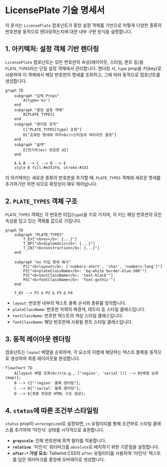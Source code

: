 # LicensePlate 기술 명세서

이 문서는 `LicensePlate` 컴포넌트가 중앙 설정 객체를 기반으로 어떻게 다양한 종류의 번호판을 동적으로 렌더링하는지에 대한 내부 구현 방식을 설명합니다.

## 1. 아키텍처: 설정 객체 기반 렌더링

`LicensePlate` 컴포넌트는 모든 번호판의 속성(레이아웃, 스타일, 폰트 등)을 `PLATE_TYPES`라는 단일 설정 객체에서 관리합니다. 렌더링 시, `type` prop을 키(key)로 사용하여 이 객체에서 해당 번호판의 명세를 조회하고, 그에 따라 동적으로 컴포넌트를 생성합니다.

```mermaid
graph TD
    subgraph "입력 Props"
        A[type='ev']
    end
    subgraph "중앙 설정 객체"
        B[PLATE_TYPES]
    end
    subgraph "렌더링 로직"
        C["PLATE_TYPES[type] 조회"]
        D["조회된 명세에 따라<br/>스타일과 레이아웃 결정"]
    end
    subgraph "출력"
        E[전기차(ev) 번호판 UI]
    end

    A & B --> C --> D --> E
    style B fill:#e3f2fd, stroke:#333
```

이 아키텍처는 새로운 종류의 번호판을 추가할 때, `PLATE_TYPES` 객체에 새로운 명세를 추가하기만 하면 되므로 확장성이 매우 뛰어납니다.

## 2. `PLATE_TYPES` 객체 구조

`PLATE_TYPES` 객체는 각 번호판 타입(`type`)을 키로 가지며, 각 키는 해당 번호판의 모든 속성을 담고 있는 객체를 값으로 가집니다.

```mermaid
graph TD
    subgraph "PLATE_TYPES"
        T_EV["<b>ev</b>: {...}"]
        T_DP["<b>diplomatic</b>: {...}"]
        T_CN["<b>construction</b>: {...}"]
    end

    subgraph "ev 타입 명세 예시"
        P1["<b>layout</b>: ['numbers-short', 'char', 'numbers-long']"]
        P2["<b>plateClassName</b>: 'bg-white border-blue-500'"]
        P3["<b>textClassName</b>: 'text-black'"]
        P4["<b>fontClassName</b>: 'font-gothic'"]
    end

    T_EV --> P1 & P2 & P3 & P4
```

- `layout`: 번호판 내부의 텍스트 블록 순서와 종류를 정의합니다.
- `plateClassName`: 번호판 자체의 배경색, 테두리 등 스타일 클래스입니다.
- `textClassName`: 번호판 텍스트의 색상 스타일 클래스입니다.
- `fontClassName`: 해당 번호판에 사용될 폰트 스타일 클래스입니다.

## 3. 동적 레이아웃 렌더링

컴포넌트는 `layout` 배열을 순회하며, 각 요소의 이름에 해당하는 텍스트 블록을 동적으로 생성하여 최종 레이아웃을 완성합니다.

```mermaid
flowchart TD
    A[layout 배열 조회<br/>(e.g., ['region', 'serial'])] --> B{배열 순회 (map)};
    B --> C{"'region' 블록 렌더링"};
    C --> D{"'serial' 블록 렌더링"};
    D --> E[최종 번호판 HTML 구조 생성];
```

## 4. `status`에 따른 조건부 스타일링

`status` prop이 `unrecognized`로 설정되면, `cn` 유틸리티를 통해 조건부로 스타일 클래스를 추가하여 '미인식' 상태를 시각적으로 표현합니다.

- **`grayscale`**: 전체 번호판에 흑백 필터를 적용합니다.
- **`relative`**: '미인식' 워터마크를 `absolute`로 배치하기 위한 기준점을 설정합니다.
- **`after:*` 가상 요소**: Tailwind CSS의 `after` 유틸리티를 사용하여 '미인식' 텍스트를 담은 워터마크를 중앙에 오버레이로 생성합니다.
